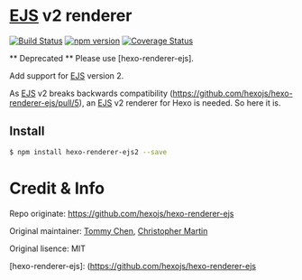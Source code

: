 # [EJS] v2 renderer

[![Build Status](https://travis-ci.org/NoahDragon/hexo-renderer-ejs2.svg?branch=master)](https://travis-ci.org/NoahDragon/hexo-renderer-ejs2)
[![npm version](https://badge.fury.io/js/hexo-renderer-ejs2.svg)](https://badge.fury.io/js/hexo-renderer-ejs2)
[![Coverage Status](https://coveralls.io/repos/github/NoahDragon/hexo-renderer-ejs2/badge.svg?branch=master)](https://coveralls.io/github/NoahDragon/hexo-renderer-ejs2?branch=master)


** Deprecated ** Please use [hexo-renderer-ejs].

Add support for [EJS] version 2.

As [EJS] v2 breaks backwards compatibility (https://github.com/hexojs/hexo-renderer-ejs/pull/5), an [EJS] v2 renderer for Hexo is needed. So here it is.   

## Install

``` bash
$ npm install hexo-renderer-ejs2 --save
```

# Credit & Info

Repo originate: https://github.com/hexojs/hexo-renderer-ejs

Original maintainer: [Tommy Chen](http://zespia.tw), [Christopher Martin](https://www.cgmartin.com/)

Original lisence: MIT

[EJS]: https://github.com/visionmedia/ejs
[hexo-renderer-ejs]: (https://github.com/hexojs/hexo-renderer-ejs

